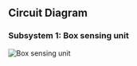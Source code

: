 
## Circuit Diagram

### Subsystem 1: Box sensing unit

![Box sensing unit](https://user-images.githubusercontent.com/83761389/126749894-5a583183-063d-476a-9bcd-326ff83dbc30.png)